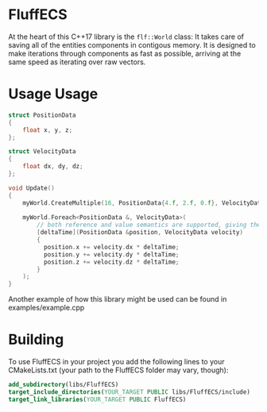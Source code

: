 # FluffECS

At the heart of this C++17 library is the `flf::World` class: It takes care of saving all of the entities components in contigous memory. It is designed to make iterations through components as fast as possible, arriving at the same speed as iterating over raw vectors.

# Usage Usage
```c++
struct PositionData
{
	float x, y, z;
};

struct VelocityData
{
	float dx, dy, dz;
};

void Update()
{
    myWorld.CreateMultiple(16, PositionData{4.f, 2.f, 0.f}, VelocityData{1.f, 0, 0});
    
    myWorld.Foreach<PositionData &, VelocityData>(
        // both reference and value semantics are supported, giving the compiler more possibilities to optimize
        [deltaTime](PositionData &position, VelocityData velocity)
        {
          position.x += velocity.dx * deltaTime;
          position.y += velocity.dy * deltaTime;
          position.z += velocity.dz * deltaTime;
        }
    );
}
```
Another example of how this library might be used can be found in examples/example.cpp

# Building
To use FluffECS in your project you add the following lines to your CMakeLists.txt (your path to the FluffECS folder may vary, though):
```cmake
add_subdirectory(libs/FluffECS)
target_include_directories(YOUR_TARGET PUBLIC libs/FluffECS/include)
target_link_libraries(YOUR_TARGET PUBLIC FluffECS)
```
